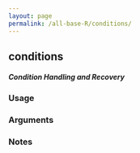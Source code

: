 ```yaml
---
layout: page
permalink: /all-base-R/conditions/
---
```


## __conditions__

#### _Condition Handling and Recovery_

### Usage

### Arguments

### Notes
